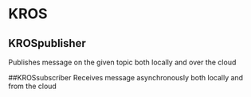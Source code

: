 # KROS

## KROSpublisher
Publishes message on the given topic both locally and over the cloud


##KROSsubscriber
Receives message asynchronously both locally and from the cloud
